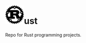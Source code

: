 <h1>
  <img src="https://github.com/joshfarias/Rust/raw/main/images/rust.png" alt="Rust Logo" height="60">ust
</h1>

Repo for Rust programming projects.
